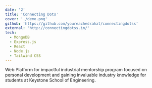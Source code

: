 ```yaml
---
date: '2'
title: 'Connecting Dots'
cover: './demo.png'
github: 'https://github.com/youreachedrahat/connectingdotss'
external: 'http://connectingdotss.in/'
tech:
  - MongoDB
  - Express.js
  - React
  - Node.js
  - Tailwind CSS
---
```


Web Platform for impactful industrial mentorship program focused on personal development and gaining invaluable industry knowledge for students at Keystone School of Engineering.
